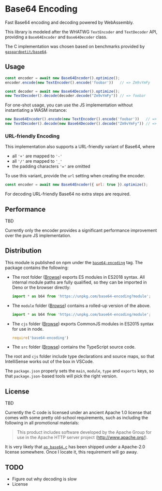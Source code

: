 # Base64 Encoding

Fast Base64 encoding and decoding powered by WebAssembly.

This library is modeled after the WHATWG `TextEncoder` and `TextDecoder` API,
providing a `Base64Encoder` and `Base64Decoder` class.

The C implementation was chosen based on benchmarks provided by [`gaspardpetit/base64`](https://github.com/gaspardpetit/base64).


## Usage

```js
const encoder = await new Base64Encoder().optimize();
encoder.encode(new TextEncoder().encode('foobar'))   // => Zm9vYmFy

const decoder = await new Base64Decoder().optimize();
new TextDecoder().decode(decoder.decode("Zm9vYmFy")) // => foobar
```

For one-shot usage, you can use the JS implementation without instantiating a WASM instance:

```js
new Base64Encoder().encode(new TextEncoder().encode('foobar'))   // => Zm9vYmFy
new TextDecoder().decode(new Base64Decoder().decode("Zm9vYmFy")) // => foobar
```

### URL-friendly Encoding
This implementation also supports a URL-friendly variant of Base64, where

- all `'+'` are mapped to `'-'`
- all `'/'` are mapped to `'_'`
- the padding characters `'='` are omitted

To use this variant, provide the `url` setting when creating the encoder.

```js
const encoder = await new Base64Encoder({ url: true }).optimize();
```

For decoding URL-friendly Base64 no extra steps are required.


## Performance

TBD

Currently only the encoder provides a significant performance improvement over the pure JS implementation.


## Distribution

This module is published on npm under the [`base64-encoding`](https://www.npmjs.com/package/base64-encoding) tag. 
The package contains the following:

- The root folder ([Browse](https://unpkg.com/browse/base64-encoding/)) exports ES modules in ES2018 syntax.
All internal module paths are fully qualified, so they can be imported in Deno or the browser directly: 

  ```ts
  import * as b64 from 'https://unpkg.com/base64-encoding?module';
  ```

- The `module` folder ([Browse](https://unpkg.com/browse/base64-encoding/module/)) contains a rolled-up version of the above.

  ```ts
  import * as b64 from 'https://unpkg.com/base64-encoding/module';
  ```

- The `cjs` folder ([Browse](https://unpkg.com/browse/base64-encoding/cjs/)) exports CommonJS modules in ES2015 syntax for use in node. 

  ```ts
  require('base64-encoding')
  ```

- The `src` folder ([Browse](https://unpkg.com/browse/base64-encoding/src/)) contains the TypeScript source code. 


The root and `cjs` folder include type declarations and source maps, so that IntelliSense works out of the box in VSCode.

The `package.json` properly sets the `main`, `module`, `type` and `exports` keys, so that `package.json-`based tools will pick the right version.


## License

TBD

Currently the C code is licensed under an ancient Apache 1.0 license that comes with some pretty old-school requirements, such as including the following in all promotional materials:

> This product includes software 
> developed by the Apache Group for use in the Apache HTTP server project 
> (http://www.apache.org/).

It is very likely that [`ap_base64.c`](https://github.com/dhamidi/apache-httpd-1.3.42/blob/master/src/ap/ap_base64.c) has been shipped under a Apache-2.0 license somewhere. 
Once I locate it, this requirement will go away.

## TODO

- Figure out why decoding is slow
- License

